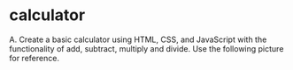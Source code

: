 # calculator

A. Create a basic calculator using HTML, CSS, and JavaScript with the functionality of add, subtract, multiply and divide. Use the following picture for reference.
